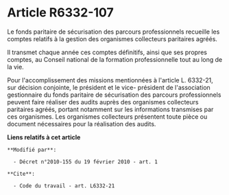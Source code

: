 # Article R6332-107

Le fonds paritaire de sécurisation des parcours professionnels recueille les comptes relatifs à la gestion des organismes
collecteurs paritaires agréés. 

Il transmet chaque année ces comptes définitifs, ainsi que ses propres comptes, au Conseil national de la formation
professionnelle tout au long de la vie. 

Pour l'accomplissement des missions mentionnées à l'article L. 6332-21, sur décision conjointe, le président et le vice-
président de l'association gestionnaire du fonds paritaire de sécurisation des parcours professionnels peuvent faire réaliser
des audits auprès des organismes collecteurs paritaires agréés, portant notamment sur les informations transmises par ces
organismes. Les organismes collecteurs présentent toute pièce ou document nécessaires pour la réalisation des audits.

**Liens relatifs à cet article**

	**Modifié par**:

	  - Décret n°2010-155 du 19 février 2010 - art. 1

	**Cite**:

	  - Code du travail - art. L6332-21
